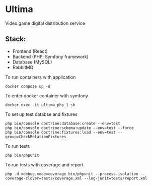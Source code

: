 # Ultima
Video game digital distribution service

## Stack:
- Frontend (React) <br>
- Backend (PHP, Symfony framework) <br>
- Database (MySQL) <br>
- RabbitMQ

To run containers with application
~~~shell
docker compose up -d
~~~

To enter docker container with symfony
~~~shell
docker exec -it ultima_php_1 sh
~~~

To set up test databse and fixtures
~~~shell
php bin/console doctrine:database:create --env=test
php bin/console doctrine:schema:update --env=test --force
php bin/console doctrine:fixtures:load --env=test --group=CheckRelationFixtures
~~~

To run tests
~~~shell
php bin/phpunit
~~~

To run tests with coverage and report
~~~shell
php -d xdebug.mode=coverage bin/phpunit --process-isolation --coverage-clover=tests/coverage.xml --log-junit=tests/report.xml
~~~

